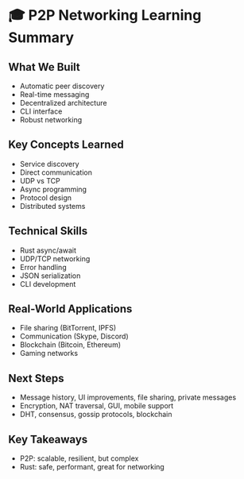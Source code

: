 # 🎓 P2P Networking Learning Summary

## What We Built
- Automatic peer discovery
- Real-time messaging
- Decentralized architecture
- CLI interface
- Robust networking

## Key Concepts Learned
- Service discovery
- Direct communication
- UDP vs TCP
- Async programming
- Protocol design
- Distributed systems

## Technical Skills
- Rust async/await
- UDP/TCP networking
- Error handling
- JSON serialization
- CLI development

## Real-World Applications
- File sharing (BitTorrent, IPFS)
- Communication (Skype, Discord)
- Blockchain (Bitcoin, Ethereum)
- Gaming networks

## Next Steps
- Message history, UI improvements, file sharing, private messages
- Encryption, NAT traversal, GUI, mobile support
- DHT, consensus, gossip protocols, blockchain

## Key Takeaways
- P2P: scalable, resilient, but complex
- Rust: safe, performant, great for networking